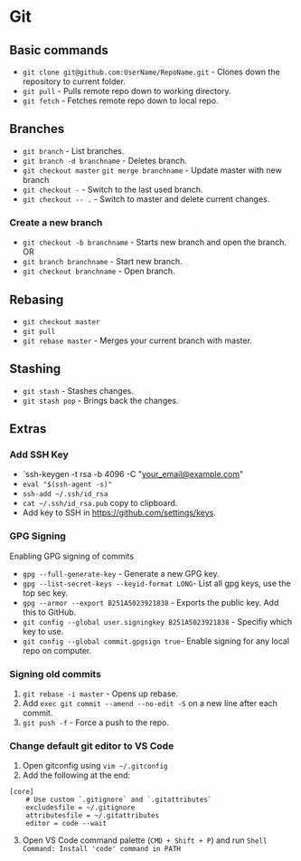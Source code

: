 # Git

## Basic commands

- `git clone git@github.com:UserName/RepoName.git` - Clones down the repository to current folder.
- `git pull` - Pulls remote repo down to working directory.
- `git fetch` - Fetches remote repo down to local repo.

## Branches

- `git branch` - List branches.
- `git branch -d branchname` - Deletes branch.
- `git checkout master` `git merge branchname` - Update master with new branch
- `git checkout -` - Switch to the last used branch.
- `git checkout -- .` - Switch to master and delete current changes.

### Create a new branch

- `git checkout -b branchname` - Starts new branch and open the branch.
  OR
- `git branch branchname` - Start new branch.
- `git checkout branchname` - Open branch.

## Rebasing

- `git checkout master`
- `git pull`
- `git rebase master` - Merges your current branch with master.

## Stashing

- `git stash` - Stashes changes.
- `git stash pop` - Brings back the changes.

## Extras

### Add SSH Key

- `ssh-keygen -t rsa -b 4096 -C "your_email@example.com"
- `eval "$(ssh-agent -s)"`
- `ssh-add ~/.ssh/id_rsa`
- `cat ~/.ssh/id_rsa.pub` copy to clipboard.
- Add key to SSH in <https://github.com/settings/keys>.


### GPG Signing

Enabling GPG signing of commits

- `gpg --full-generate-key` - Generate a new GPG key.
- `gpg --list-secret-keys --keyid-format LONG`- List all gpg keys, use the top sec key.
- `gpg --armor --export B251A5023921838` - Exports the public key. Add this to GitHub.
- `git config --global user.signingkey B251A5023921838` - Specifiy which key to use.
- `git config --global commit.gpgsign true`- Enable signing for any local repo on computer.

### Signing old commits

1. `git rebase -i master` - Opens up rebase.
2. Add `exec git commit --amend --no-edit -S` on a new line after each commit.
3. `git push -f` - Force a push to the repo.

### Change default git editor to VS Code

1. Open gitconfig using `vim ~/.gitconfig`
2. Add the following at the end:

```
[core]
    # Use custom `.gitignore` and `.gitattributes`
    excludesfile = ~/.gitignore
    attributesfile = ~/.gitattributes
    editor = code --wait
```

3. Open VS Code command palette (`CMD + Shift + P`) and run `Shell Command: Install 'code' command in PATH`
